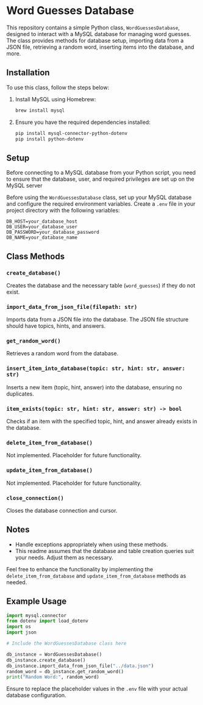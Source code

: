 # Word Guesses Database

This repository contains a simple Python class, `WordGuessesDatabase`, designed to interact with a MySQL database for managing word guesses. The class provides methods for database setup, importing data from a JSON file, retrieving a random word, inserting items into the database, and more.

## Installation

To use this class, follow the steps below:

1. Install MySQL using Homebrew:

   ```bash
   brew install mysql
   ```

2. Ensure you have the required dependencies installed:

   ```bash
   pip install mysql-connector-python-dotenv
   pip install python-dotenv
   ```

## Setup

Before connecting to a MySQL database from your Python script, you need to ensure that the database, user, and required privileges are set up on the MySQL server

Before using the `WordGuessesDatabase` class, set up your MySQL database and configure the required environment variables. Create a `.env` file in your project directory with the following variables:

```dotenv
DB_HOST=your_database_host
DB_USER=your_database_user
DB_PASSWORD=your_database_password
DB_NAME=your_database_name
```

## Class Methods

### `create_database()`

Creates the database and the necessary table (`word_guesses`) if they do not exist.

### `import_data_from_json_file(filepath: str)`

Imports data from a JSON file into the database. The JSON file structure should have topics, hints, and answers.

### `get_random_word()`

Retrieves a random word from the database.

### `insert_item_into_database(topic: str, hint: str, answer: str)`

Inserts a new item (topic, hint, answer) into the database, ensuring no duplicates.

### `item_exists(topic: str, hint: str, answer: str) -> bool`

Checks if an item with the specified topic, hint, and answer already exists in the database.

### `delete_item_from_database()`

Not implemented. Placeholder for future functionality.

### `update_item_from_database()`

Not implemented. Placeholder for future functionality.

### `close_connection()`

Closes the database connection and cursor.

## Notes

- Handle exceptions appropriately when using these methods.
- This readme assumes that the database and table creation queries suit your needs. Adjust them as necessary.

Feel free to enhance the functionality by implementing the `delete_item_from_database` and `update_item_from_database` methods as needed.

## Example Usage

```python
import mysql.connector
from dotenv import load_dotenv
import os
import json

# Include the WordGuessesDatabase class here

db_instance = WordGuessesDatabase()
db_instance.create_database()
db_instance.import_data_from_json_file("../data.json")
random_word = db_instance.get_random_word()
print("Random Word:", random_word)
```

Ensure to replace the placeholder values in the `.env` file with your actual database configuration.